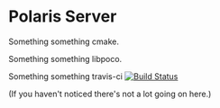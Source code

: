 Polaris Server
====

Something something cmake.

Something something libpoco.

Something something travis-ci [![Build Status](https://travis-ci.org/cyberkitsune/PolarisServer.svg?branch=master)](https://travis-ci.org/cyberkitsune/PolarisServer)

(If you haven't noticed there's not a lot going on here.)